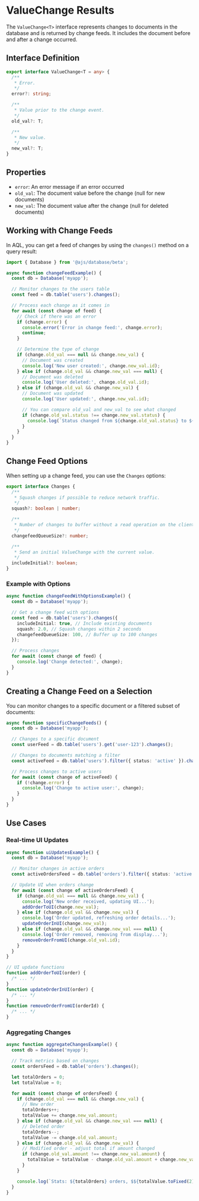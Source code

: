 # ValueChange Results

The `ValueChange<T>` interface represents changes to documents in the database and is returned by change feeds. It includes the document before and after a change occurred.

## Interface Definition

```typescript
export interface ValueChange<T = any> {
  /**
   * Error.
   */
  error?: string;

  /**
   * Value prior to the change event.
   */
  old_val?: T;

  /**
   * New value.
   */
  new_val?: T;
}
```

## Properties

- `error`: An error message if an error occurred
- `old_val`: The document value before the change (null for new documents)
- `new_val`: The document value after the change (null for deleted documents)

## Working with Change Feeds

In AQL, you can get a feed of changes by using the `changes()` method on a query result:

```typescript
import { Database } from '@ajs/database/beta';

async function changeFeedExample() {
  const db = Database('myapp');

  // Monitor changes to the users table
  const feed = db.table('users').changes();

  // Process each change as it comes in
  for await (const change of feed) {
    // Check if there was an error
    if (change.error) {
      console.error('Error in change feed:', change.error);
      continue;
    }

    // Determine the type of change
    if (change.old_val === null && change.new_val) {
      // Document was created
      console.log('New user created:', change.new_val.id);
    } else if (change.old_val && change.new_val === null) {
      // Document was deleted
      console.log('User deleted:', change.old_val.id);
    } else if (change.old_val && change.new_val) {
      // Document was updated
      console.log('User updated:', change.new_val.id);

      // You can compare old_val and new_val to see what changed
      if (change.old_val.status !== change.new_val.status) {
        console.log(`Status changed from ${change.old_val.status} to ${change.new_val.status}`);
      }
    }
  }
}
```

## Change Feed Options

When setting up a change feed, you can use the `Changes` options:

```typescript
export interface Changes {
  /**
   * Squash changes if possible to reduce network traffic.
   */
  squash?: boolean | number;

  /**
   * Number of changes to buffer without a read operation on the client before erroring.
   */
  changefeedQueueSize?: number;

  /**
   * Send an initial ValueChange with the current value.
   */
  includeInitial?: boolean;
}
```

### Example with Options

```typescript
async function changeFeedWithOptionsExample() {
  const db = Database('myapp');

  // Get a change feed with options
  const feed = db.table('users').changes({
    includeInitial: true, // Include existing documents
    squash: 2.0, // Squash changes within 2 seconds
    changefeedQueueSize: 100, // Buffer up to 100 changes
  });

  // Process changes
  for await (const change of feed) {
    console.log('Change detected:', change);
  }
}
```

## Creating a Change Feed on a Selection

You can monitor changes to a specific document or a filtered subset of documents:

```typescript
async function specificChangeFeeds() {
  const db = Database('myapp');

  // Changes to a specific document
  const userFeed = db.table('users').get('user-123').changes();

  // Changes to documents matching a filter
  const activeFeed = db.table('users').filter({ status: 'active' }).changes();

  // Process changes to active users
  for await (const change of activeFeed) {
    if (!change.error) {
      console.log('Change to active user:', change);
    }
  }
}
```

## Use Cases

### Real-time UI Updates

```typescript
async function uiUpdatesExample() {
  const db = Database('myapp');

  // Monitor changes in active orders
  const activeOrdersFeed = db.table('orders').filter({ status: 'active' }).changes();

  // Update UI when orders change
  for await (const change of activeOrdersFeed) {
    if (change.old_val === null && change.new_val) {
      console.log('New order received, updating UI...');
      addOrderToUI(change.new_val);
    } else if (change.old_val && change.new_val) {
      console.log('Order updated, refreshing order details...');
      updateOrderInUI(change.new_val);
    } else if (change.old_val && change.new_val === null) {
      console.log('Order removed, removing from display...');
      removeOrderFromUI(change.old_val.id);
    }
  }
}

// UI update functions
function addOrderToUI(order) {
  /* ... */
}
function updateOrderInUI(order) {
  /* ... */
}
function removeOrderFromUI(orderId) {
  /* ... */
}
```

### Aggregating Changes

```typescript
async function aggregateChangesExample() {
  const db = Database('myapp');

  // Track metrics based on changes
  const ordersFeed = db.table('orders').changes();

  let totalOrders = 0;
  let totalValue = 0;

  for await (const change of ordersFeed) {
    if (change.old_val === null && change.new_val) {
      // New order
      totalOrders++;
      totalValue += change.new_val.amount;
    } else if (change.old_val && change.new_val === null) {
      // Deleted order
      totalOrders--;
      totalValue -= change.old_val.amount;
    } else if (change.old_val && change.new_val) {
      // Modified order - adjust total if amount changed
      if (change.old_val.amount !== change.new_val.amount) {
        totalValue = totalValue - change.old_val.amount + change.new_val.amount;
      }
    }

    console.log(`Stats: ${totalOrders} orders, $${totalValue.toFixed(2)} total value`);
  }
}
```
